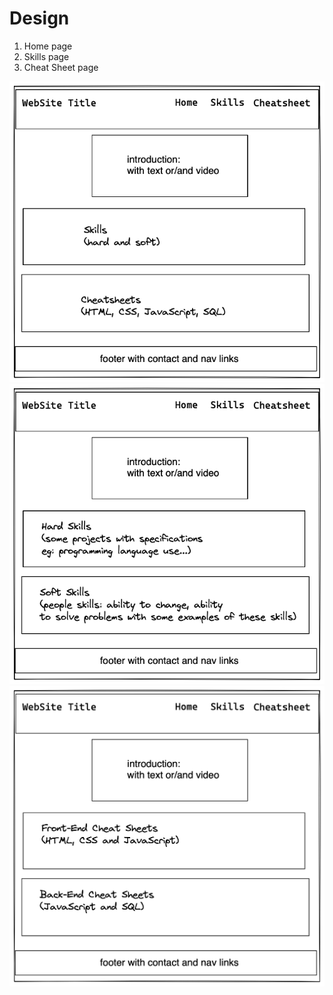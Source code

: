 # Design

1. Home page
2. Skills page
3. Cheat Sheet page

![Home Page](../image/design-web-site3.png)
![Home Page](../image/website-page2-skills3.png)
![Home Page](../image/website-page3-cheatsheet3.png)
